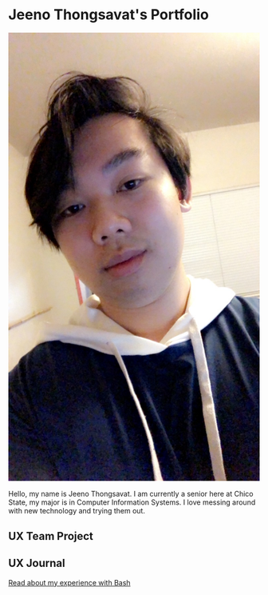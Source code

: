 # Jeeno Thongsavat's Portfolio

![](/assets/jeeno-thongsavat.JPG)

Hello, my name is Jeeno Thongsavat. I am currently a senior here at Chico State, my major is in Computer Information Systems. I love messing around with new technology and trying them out. 

## UX Team Project


## UX Journal

[Read about my experience with Bash](j01/)
